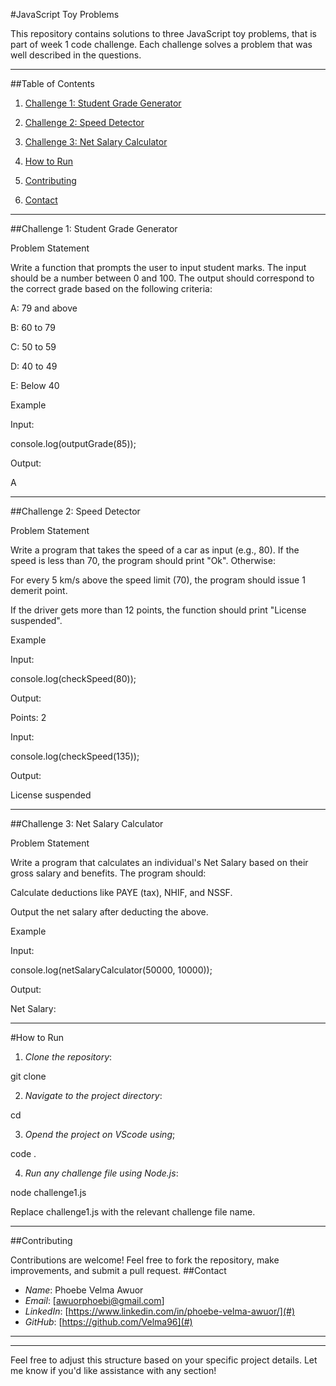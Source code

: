 #JavaScript Toy Problems

This repository contains solutions to three JavaScript toy problems, that is part of week 1 code challenge. Each challenge solves a problem that was well described in the questions.


---

##Table of Contents

1. [Challenge 1: Student Grade Generator](challenge1)


2. [Challenge 2: Speed Detector](challenge2)


3. [Challenge 3: Net Salary Calculator](challenge3)


4. [How to Run](howToRun)


5. [Contributing](contributing)

6. [Contact](contact)





---

##Challenge 1: Student Grade Generator

Problem Statement

Write a function that prompts the user to input student marks. The input should be a number between 0 and 100. The output should correspond to the correct grade based on the following criteria:

A: 79 and above

B: 60 to 79

C: 50 to 59

D: 40 to 49

E: Below 40


Example

Input:

console.log(outputGrade(85));

Output:

A


---

##Challenge 2: Speed Detector

Problem Statement

Write a program that takes the speed of a car as input (e.g., 80). If the speed is less than 70, the program should print "Ok". Otherwise:

For every 5 km/s above the speed limit (70), the program should issue 1 demerit point.

If the driver gets more than 12 points, the function should print "License suspended".


Example

Input:

console.log(checkSpeed(80));

Output:

Points: 2

Input:

console.log(checkSpeed(135));

Output:

License suspended


---

##Challenge 3: Net Salary Calculator

Problem Statement

Write a program that calculates an individual's Net Salary based on their gross salary and benefits. The program should:

Calculate deductions like PAYE (tax), NHIF, and NSSF.

Output the net salary after deducting the above.


Example

Input:

console.log(netSalaryCalculator(50000, 10000));

Output:

Net Salary: <calculated value>


---

#How to Run

1. *Clone the repository*:

git clone <repository-url>


2. *Navigate to the project directory*:

cd <repository-directory>

3. *Opend the project on VScode using*;

code .


4. *Run any challenge file using Node.js*:

node challenge1.js

Replace challenge1.js with the relevant challenge file name.




---

##Contributing

Contributions are welcome! Feel free to fork the repository, make improvements, and submit a pull request.
##Contact
- *Name*: Phoebe Velma Awuor
- *Email*: [awuorphoebi@gmail.com]
- *LinkedIn*: [https://www.linkedin.com/in/phoebe-velma-awuor/](#)
- *GitHub*: [https://github.com/Velma96](#)



---


---

Feel free to adjust this structure based on your specific project details. Let me know if you'd like assistance with any section!